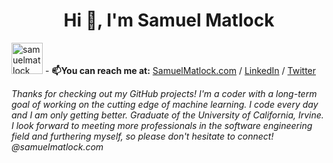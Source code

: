 <h1 align="center">Hi 👋, I'm Samuel Matlock  </h1>

<img height=50px src="https://komarev.com/ghpvc/?username=samuelmatlock&label=Profile%20views&color=0e75b6&style=flat" alt="samuelmatlock" /> - **📫You can reach me at:** [SamuelMatlock.com](https://samuelmatlock.com) / [LinkedIn](https://linkedin.com/in/samuelmatlock/) / [Twitter](https://twitter.com/samuelmatlock)

*Thanks for checking out my GitHub projects! I'm a coder with a long-term goal of working on the cutting edge of machine learning. I code every day and I am only getting better. Graduate of the University of California, Irvine. I look forward to meeting more professionals in the software engineering field and furthering myself, so please don't hesitate to connect! @samuelmatlock.com* 
